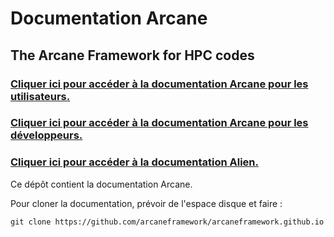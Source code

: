 # Documentation Arcane
## The Arcane Framework for HPC codes

### [Cliquer ici pour accéder à la documentation Arcane pour les utilisateurs.](https://arcaneframework.github.io/arcane/userdoc/html/index.html)
### [Cliquer ici pour accéder à la documentation Arcane pour les développeurs.](https://arcaneframework.github.io/arcane/devdoc/html/index.html)
### [Cliquer ici pour accéder à la documentation Alien.](https://arcaneframework.github.io/framework/aliendoc/html/index.html)

Ce dépôt contient la documentation Arcane.

Pour cloner la documentation, prévoir de l'espace disque et faire :

```{.sh}
git clone https://github.com/arcaneframework/arcaneframework.github.io
```
